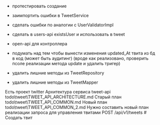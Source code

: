 - протестировать создание
- заимпортить ошибки в TweetService
- сделать ошибки по аналогии с UserValidatorImpl
- сделать в users-api existsUser и использовать в tweet
- open-api для контроллера


- подумать над тем чтобы вынести изменения updated_At твита из бд в код (может быть аудитинг) (вроде как реализовано, проверить псоле реализации метода update и удалить тригер)
- удалить лишние методы из TweetRepository
- удалить лишние методы из TweetMapper

Есть проект twitter
Архитектура сервиса tweet-api todo\tweet\TWEET_API_ARCHITECTURE.md
Старый план todo\tweet\TWEET_API_COMMON.md
Новый план todo\tweet\TWEET_API_COMMON_2.md
Нужно составить новый план реализации запроса для управления твитами 
POST   /api/v1/tweets                    # Создать твит
